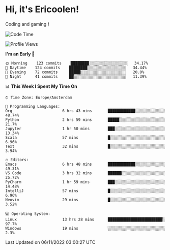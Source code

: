# Hi, it's Ericoolen!
Coding and gaming！

<!--START_SECTION:waka-->
![Code Time](http://img.shields.io/badge/Code%20Time-510%20hrs%2059%20mins-blue)

![Profile Views](http://img.shields.io/badge/Profile%20Views-5-blue)

**I'm an Early 🐤** 

```text
🌞 Morning    123 commits    ████████░░░░░░░░░░░░░░░░░   34.17% 
🌆 Daytime    124 commits    ████████░░░░░░░░░░░░░░░░░   34.44% 
🌃 Evening    72 commits     █████░░░░░░░░░░░░░░░░░░░░   20.0% 
🌙 Night      41 commits     ██░░░░░░░░░░░░░░░░░░░░░░░   11.39%

```


📊 **This Week I Spent My Time On** 

```text
⌚︎ Time Zone: Europe/Amsterdam

💬 Programming Languages: 
Org                      6 hrs 43 mins       ████████████░░░░░░░░░░░░░   48.74% 
Python                   2 hrs 59 mins       █████░░░░░░░░░░░░░░░░░░░░   21.7% 
Jupyter                  1 hr 50 mins        ███░░░░░░░░░░░░░░░░░░░░░░   13.34% 
Scala                    57 mins             █░░░░░░░░░░░░░░░░░░░░░░░░   6.96% 
Text                     32 mins             █░░░░░░░░░░░░░░░░░░░░░░░░   3.94%

🔥 Editors: 
Emacs                    6 hrs 48 mins       ████████████░░░░░░░░░░░░░   49.31% 
VS Code                  3 hrs 32 mins       ██████░░░░░░░░░░░░░░░░░░░   25.72% 
PyCharm                  1 hr 59 mins        ███░░░░░░░░░░░░░░░░░░░░░░   14.48% 
IntelliJ                 57 mins             █░░░░░░░░░░░░░░░░░░░░░░░░   6.96% 
Neovim                   29 mins             █░░░░░░░░░░░░░░░░░░░░░░░░   3.52%

💻 Operating System: 
Linux                    13 hrs 28 mins      ████████████████████████░   97.7% 
Windows                  19 mins             ░░░░░░░░░░░░░░░░░░░░░░░░░   2.3%

```


 Last Updated on 06/11/2022 03:00:27 UTC
<!--END_SECTION:waka-->

